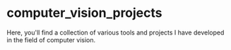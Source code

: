 # computer_vision_projects
Here, you'll find a collection of various tools and projects I have developed in the field of computer vision. 
